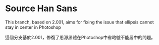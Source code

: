 # Source Han Sans

This branch, based on 2.001, aims for fixing the issue that ellipsis cannot stay in center in Photoshop

這個分支基於2.001，修復了思源黑體在Photoshop中省略號不能居中的問題。

